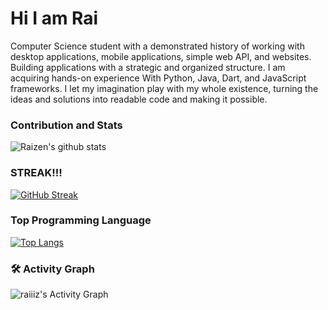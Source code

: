 
# Hi I am Rai

Computer Science student with a demonstrated history of working with desktop applications, mobile applications, 
simple web API, and websites. Building applications with a strategic and organized structure. I am acquiring 
hands-on experience With Python, Java, Dart, and JavaScript frameworks. I let my imagination play with my 
whole existence, turning the ideas and solutions into readable code and making it possible.



### Contribution and Stats
![Raizen's github stats](https://github-readme-stats.vercel.app/api?username=raiiiz&show_icons=true&theme=dark)

### STREAK!!!
[![GitHub Streak](http://github-readme-streak-stats.herokuapp.com?user=raiiiz&theme=dark)](https://git.io/streak-stats)

### Top Programming Language 

[![Top Langs](https://github-readme-stats.vercel.app/api/top-langs/?username=raiiiz&layout=dark)](https://github.com/raiiiz/github-readme-stats)



<h3>🛠 Activity Graph</h3>



<img alt="raiiiz's Activity Graph" src="https://activity-graph.herokuapp.com/graph?username=raiiiz&bg_color=1F222E&color=F8D866&line=F85D7F&point=FFFFFF&hide_border=true" />




